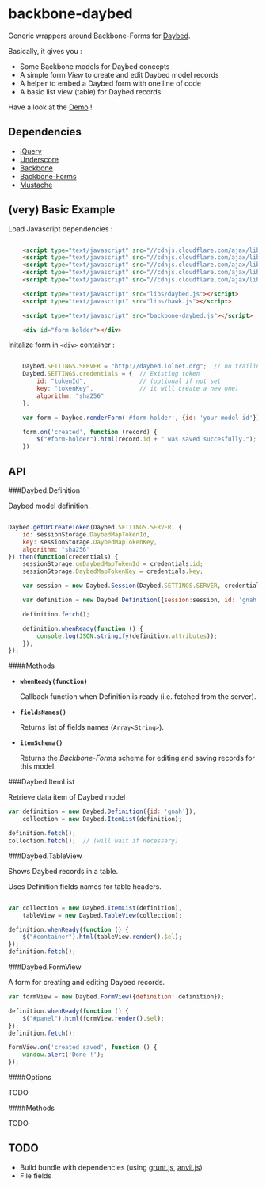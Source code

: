 backbone-daybed
===============

Generic wrappers around Backbone-Forms for [Daybed](http://github.com/spiral-project/daybed).

Basically, it gives you :

* Some Backbone models for Daybed concepts
* A simple form *View* to create and edit Daybed model records
* A helper to embed a Daybed form with one line of code
* A basic list view (table) for Daybed records

Have a look at the [Demo](http://spiral-project.github.io/backbone-daybed/) !


Dependencies
------------

* [jQuery](http://jquery.com)
* [Underscore](http://underscorejs.org)
* [Backbone](http://backbonejs.org)
* [Backbone-Forms](https://github.com/powmedia/backbone-forms#readme)
* [Mustache](http://mustache.github.io/)


(very) Basic Example
--------------------

Load Javascript dependencies :

```html

    <script type="text/javascript" src="//cdnjs.cloudflare.com/ajax/libs/jquery/1.8.3/jquery.min.js"></script>
    <script type="text/javascript" src="//cdnjs.cloudflare.com/ajax/libs/underscore.js/1.4.2/underscore-min.js"></script>
    <script type="text/javascript" src="//cdnjs.cloudflare.com/ajax/libs/backbone.js/1.0.0/backbone-min.js"></script>
    <script type="text/javascript" src="//cdnjs.cloudflare.com/ajax/libs/backbone-forms/0.12.0/backbone-forms.min.js"></script>
    <script type="text/javascript" src="//cdnjs.cloudflare.com/ajax/libs/mustache.js/0.7.0/mustache.min.js"></script>

    <script type="text/javascript" src="libs/daybed.js"></script>
    <script type="text/javascript" src="libs/hawk.js"></script>

    <script type="text/javascript" src="backbone-daybed.js"></script>

    <div id="form-holder"></div>
```

Initalize form in ``<div>`` container :

```javascript

    Daybed.SETTINGS.SERVER = "http://daybed.lolnet.org";  // no trailing slash
    Daybed.SETTINGS.credentials = {  // Existing token 
        id: "tokenId",               // (optional if not set
        key: "tokenKey",             // it will create a new one)
        algorithm: "sha256"
    };

    var form = Daybed.renderForm('#form-holder', {id: 'your-model-id'});

    form.on('created', function (record) {
        $("#form-holder").html(record.id + " was saved succesfully.");
    })

```


API
---


###Daybed.Definition

Daybed model definition.

```js

Daybed.getOrCreateToken(Daybed.SETTINGS.SERVER, {
    id: sessionStorage.DaybedMapTokenId,
    key: sessionStorage.DaybedMapTokenKey,
    algorithm: "sha256"
}).then(function(credentials) {
    sessionStorage.geDaybedMapTokenId = credentials.id;
    sessionStorage.DaybedMapTokenKey = credentials.key;

    var session = new Daybed.Session(Daybed.SETTINGS.SERVER, credentials);

    var definition = new Daybed.Definition({session:session, id: 'gnah'});

    definition.fetch();

    definition.whenReady(function () {
        console.log(JSON.stringify(definition.attributes));
    });
});
```

####Methods

- **`whenReady(function)`**

  Callback function when Definition is ready (i.e. fetched from the server).

- **`fieldsNames()`**

  Returns list of fields names (`Array<String>`).

- **`itemSchema()`**

  Returns the *Backbone-Forms* schema for editing and saving records for this
  model.


###Daybed.ItemList

Retrieve data item of Daybed model

```js
var definition = new Daybed.Definition({id: 'gnah'}),
    collection = new Daybed.ItemList(definition);

definition.fetch();
collection.fetch();  // (will wait if necessary)
```

###Daybed.TableView

Shows Daybed records in a table.

Uses Definition fields names for table headers.

```js

var collection = new Daybed.ItemList(definition),
    tableView = new Daybed.TableView(collection);

definition.whenReady(function () {
    $("#container").html(tableView.render().$el);
});
definition.fetch();
```

###Daybed.FormView

A form for creating and editing Daybed records.

```js
var formView = new Daybed.FormView({definition: definition});

definition.whenReady(function () {
    $("#panel").html(formView.render().$el);
});
definition.fetch();

formView.on('created saved', function () {
    window.alert('Done !');
});
```

####Options

TODO

####Methods

TODO


TODO
----

* Build bundle with dependencies (using [grunt.js](http://gruntjs.com/), [anvil.js](http://anviljs.com/))
* File fields